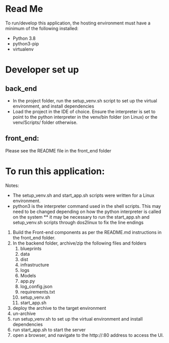 # Read Me
To run/develop  this application, the hosting environment must have a minimum of the following installed:
* Python 3.8
* python3-pip
* virtualenv

# Developer set up
## back_end
* In the project folder, run the setup_venv.sh script to set up the virtual environment, and install dependencies
* Load the project in the IDE of choice. Ensure the interpreter is set to point to the python interpreter in the venv/bin folder (on Linux) or the venv/Scripts/ folder otherwise.
## front_end: 
Please see the README file in the front_end folder

# To run this application:
Notes: 
* The setup_venv.sh and start_app.sh scripts were written for a Linux environment.
* python3 is the interpreter command used in the shell scripts. This may need to be changed depending on how the python interpreter is called on the system
** it may be necessary to run the start_app.sh and setup_venv.sh scripts through dos2linux to fix the line endings

1. Build the Front-end components as per the README.md instructions in the front_end folder.
2. In the backend folder,  archive/zip the following files and folders
   1. blueprints
   2. data
   3. dist
   4. infrastructure
   5. logs
   6. Models
   7. app.py
   8. log_config.json
   9. requirements.txt
   10. setup_venv.sh
   11. start_app.sh
3. deploy the archive to the target environment
4. un-archive 
5. run setup_venv.sh to set up the virtual environment and install dependencies
6. run start_app.sh to start the server
7. open a browser, and navigate to the http://<IP>:80 address to access the UI.
